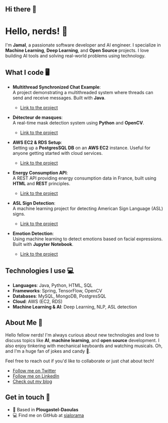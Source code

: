 ## Hi there 👋

# Hello, nerds! 👋
I'm **Jamal**, a passionate software developer and AI engineer. I specialize in **Machine Learning**, **Deep Learning**, and **Open Source** projects. I love building AI tools and solving real-world problems using technology.

## What I code 🖥️
- **Multithread Synchronized Chat Example**:  
  A project demonstrating a multithreaded system where threads can send and receive messages. Built with **Java**.
  - [Link to the project](https://github.com/sialorama/Multithread-Snchronised-Chat_Example)
  
- **Détecteur de masques**:  
  A real-time mask detection system using **Python** and **OpenCV**.
  - [Link to the project](https://github.com/sialorama/Detecteur-de-masques)
  
- **AWS EC2 & RDS Setup**:  
  Setting up a **PostgresSQL DB** on an **AWS EC2** instance. Useful for anyone getting started with cloud services.
  - [Link to the project](https://github.com/sialorama/AWS-EC2-RDS)
  
- **Energy Consumption API**:  
  A REST API providing energy consumption data in France, built using **HTML** and **REST** principles.
  - [Link to the project](https://github.com/sialorama/Une-API-opendata-consommation-energie)

- **ASL Sign Detection**:  
  A machine learning project for detecting American Sign Language (ASL) signs.
  - [Link to the project](https://github.com/sialorama/ASL_sign_detection)
  
- **Emotion Detection**:  
  Using machine learning to detect emotions based on facial expressions. Built with **Jupyter Notebook**.
  - [Link to the project](https://github.com/sialorama/Detection_Des_Emotions)

## Technologies I use 💻
- **Languages**: Java, Python, HTML, SQL
- **Frameworks**: Spring, TensorFlow, OpenCV
- **Databases**: MySQL, MongoDB, PostgresSQL
- **Cloud**: AWS (EC2, RDS)
- **Machine Learning & AI**: Deep Learning, NLP, ASL detection

## About Me 👤
Hello fellow nerds! I'm always curious about new technologies and love to discuss topics like **AI**, **machine learning**, and **open source** development. I also enjoy tinkering with mechanical keyboards and watching musicals. Oh, and I'm a huge fan of jokes and candy 🍬.

Feel free to reach out if you'd like to collaborate or just chat about tech!  
- [Follow me on Twitter](https://twitter.com/sialorama)
- [Follow me on LinkedIn](https://www.linkedin.com/in/jibanni/)
- [Check out my blog](#)

## Get in touch 🤝
- 🏡 Based in **Plougastel-Daoulas**
- 💻 Find me on GitHub at [sialorama](https://github.com/sialorama)

